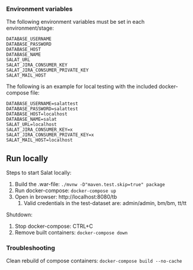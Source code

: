 ### Environment variables

The following environment variables must be set in each environment/stage:

```
DATABASE_USERNAME
DATABASE_PASSWORD
DATABASE_HOST
DATABASE_NAME
SALAT_URL
SALAT_JIRA_CONSUMER_KEY
SALAT_JIRA_CONSUMER_PRIVATE_KEY
SALAT_MAIL_HOST
```

The following is an example for local testing with the included docker-compose file:

```
DATABASE_USERNAME=salattest
DATABASE_PASSWORD=salattest
DATABASE_HOST=localhost
DATABASE_NAME=salat
SALAT_URL=localhost
SALAT_JIRA_CONSUMER_KEY=x
SALAT_JIRA_CONSUMER_PRIVATE_KEY=x
SALAT_MAIL_HOST=localhost
```

## Run locally

Steps to start Salat locally:

1. Build the .war-file: `./mvnw -D"maven.test.skip=true" package`
2. Run docker-compose: `docker-compose up`
3. Open in browser: http://localhost:8080/tb
   1. Valid credentials in the test-dataset are: admin/admin, bm/bm, tt/tt

Shutdown:
1. Stop docker-compose: CTRL+C
2. Remove built containers: `docker-compose down`

### Troubleshooting

Clean rebuild of compose containers: `docker-compose build --no-cache`
